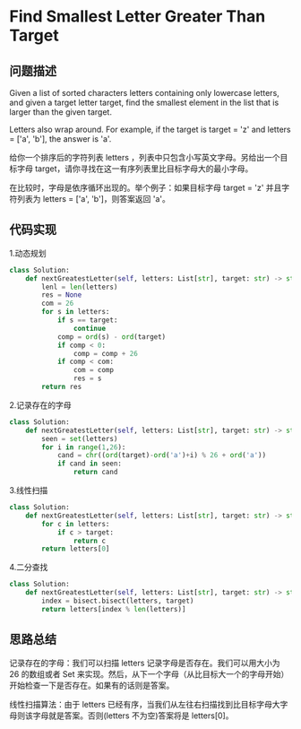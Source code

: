 # Find Smallest Letter Greater Than Target

## 问题描述

Given a list of sorted characters letters containing only lowercase letters, and given a target letter target, find the smallest element in the list that is larger than the given target.

Letters also wrap around. For example, if the target is target = 'z' and letters = ['a', 'b'], the answer is 'a'. 

给你一个排序后的字符列表 letters ，列表中只包含小写英文字母。另给出一个目标字母 target，请你寻找在这一有序列表里比目标字母大的最小字母。

在比较时，字母是依序循环出现的。举个例子：如果目标字母 target = 'z' 并且字符列表为 letters = ['a', 'b']，则答案返回 'a'。


## 代码实现

1.动态规划
``` python
class Solution:
    def nextGreatestLetter(self, letters: List[str], target: str) -> str:
        lenl = len(letters)
        res = None
        com = 26
        for s in letters:
            if s == target:
                continue
            comp = ord(s) - ord(target)
            if comp < 0:
                comp = comp + 26
            if comp < com:
                com = comp
                res = s
        return res   
```

2.记录存在的字母
```python
class Solution:
    def nextGreatestLetter(self, letters: List[str], target: str) -> str:
        seen = set(letters)
        for i in range(1,26):
            cand = chr((ord(target)-ord('a')+i) % 26 + ord('a'))
            if cand in seen:
                return cand
```

3.线性扫描
```python
class Solution:
    def nextGreatestLetter(self, letters: List[str], target: str) -> str:
        for c in letters:
            if c > target:
                return c
        return letters[0]
```

4.二分查找
```python
class Solution:
    def nextGreatestLetter(self, letters: List[str], target: str) -> str:
        index = bisect.bisect(letters, target)
        return letters[index % len(letters)]
```

## 思路总结

记录存在的字母：我们可以扫描 letters 记录字母是否存在。我们可以用大小为 26 的数组或者 Set 来实现。然后，从下一个字母（从比目标大一个的字母开始）开始检查一下是否存在。如果有的话则是答案。

线性扫描算法：由于 letters 已经有序，当我们从左往右扫描找到比目标字母大字母则该字母就是答案。否则(letters 不为空)答案将是 letters[0]。

